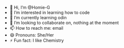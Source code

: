 - 👋 Hi, I’m @Homie-G
- 👀 I’m interested in learning how to code
- 🌱 I’m currently learning odin
- 💞️ I’m looking to collaborate on, nothing at the moment
- 📫 How to reach me: email
- 😄 Pronouns: She/Her
- ⚡ Fun fact: I like Chemistry 

<!---
Homie-G/Homie-G is a ✨ special ✨ repository because its `README.md` (this file) appears on your GitHub profile.
You can click the Preview link to take a look at your changes.
--->

